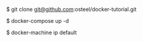 $ git clone git@github.com:osteel/docker-tutorial.git

$ docker-compose up -d

$ docker-machine ip default



